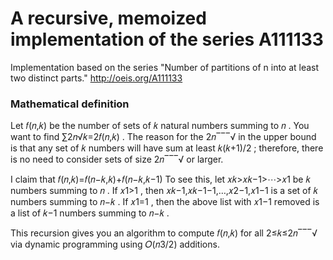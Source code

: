 # A recursive, memoized implementation of the series A111133

Implementation based on the series "Number of partitions of n into at least two distinct parts." http://oeis.org/A111133

### Mathematical definition

Let 𝑓(𝑛,𝑘)
 be the number of sets of 𝑘
 natural numbers summing to 𝑛
. You want to find ∑2𝑛√𝑘=2𝑓(𝑛,𝑘)
. The reason for the 2𝑛‾‾‾√
 in the upper bound is that any set of 𝑘
 numbers will have sum at least 𝑘(𝑘+1)/2
; therefore, there is no need to consider sets of size 2𝑛‾‾‾√
 or larger.

I claim that
𝑓(𝑛,𝑘)=𝑓(𝑛−𝑘,𝑘)+𝑓(𝑛−𝑘,𝑘−1)
To see this, let 𝑥𝑘>𝑥𝑘−1>⋯>𝑥1
 be 𝑘
 numbers summing to 𝑛
. If 𝑥1>1
, then
𝑥𝑘−1,𝑥𝑘−1−1,…,𝑥2−1,𝑥1−1
is a set of 𝑘
 numbers summing to 𝑛−𝑘
. If 𝑥1=1
, then the above list with 𝑥1−1
 removed is a list of 𝑘−1
 numbers summing to 𝑛−𝑘
.

This recursion gives you an algorithm to compute 𝑓(𝑛,𝑘)
 for all 2≤𝑘≤2𝑛‾‾‾√
 via dynamic programming using 𝑂(𝑛3/2)
 additions.
